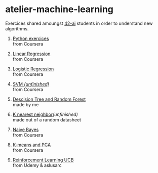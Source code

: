# atelier-machine-learning

Exercices shared amoungst [42-ai](https://github.com/42-AI/ateliers-ml) students in order to understand new algorithms.

1. [Python exercices](https://github.com/spajeo/atelier-machine-learning/tree/master/PythonBeginner)   
  from Coursera
  
2. [Linear Regression](https://github.com/spajeo/atelier-machine-learning/tree/master/LinearRegression)  
  from Coursera
  
1. [Logistic Regression](https://github.com/spajeo/atelier-machine-learning/tree/master/LogisticRegression)  
  from Coursera
  
1. [SVM *(unfinished)*](https://github.com/spajeo/atelier-machine-learning/blob/master/SVM/Semaine4-exercices.ipynb)  
  from Coursera
  
1. [Descision Tree and Random Forest](https://github.com/spajeo/atelier-machine-learning/tree/master/naiveBayes)  
  made by me
  
1. [K nearest neighbor]()*(unfinished)*  
  made out of a random datasheet
  
1. [Naive Bayes](https://github.com/spajeo/atelier-machine-learning/tree/master/naiveBayes)  
  from Coursera

1. [K-means and PCA](https://github.com/spajeo/atelier-machine-learning/tree/master/K-means_PCA)     
  from Coursera

1. [Reinforcement Learning UCB](https://github.com/spajeo/atelier-machine-learning/tree/master/ReinforcementLearning/UCB)     
  from Udemy & aslusarc
